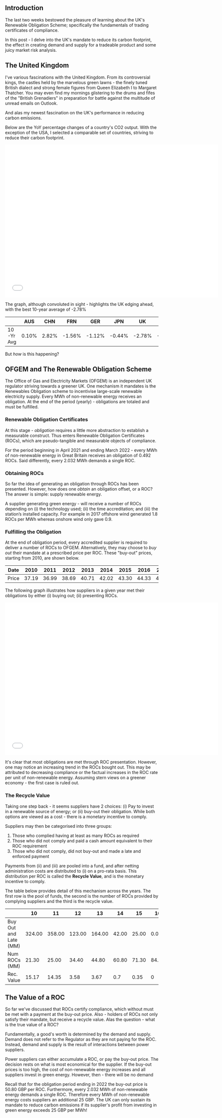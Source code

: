

## Introduction

The last two weeks bestowed the pleasure of learning about the UK's Renewable Obligation Scheme; specifically the fundamentals of trading certificates of compliance.

In this post - I delve into the UK's mandate to reduce its carbon footprint, the effect in creating demand and supply for a tradeable product and some juicy market risk analysis.

## The United Kingdom

I've various fascinations with the United Kingdom. From its controversial kings, the castles held by the marvelous green lawns - the finely tuned British dialect and strong female figures from Queen Elizabeth I to Margaret Thatcher. You may even find my mornings glistering to the drums and fifes of the "British Grenadiers" in preparation for battle against the multitude of unread emails on Outlook.

And alas my newest fascination on the UK's performance in reducing carbon emissions.

Below are the YoY percentage changes of a country's CO2 output. With the exception of the USA, I selected a comparable set of countries, striving to reduce their carbon footprint.

<div align="center">
<iframe width="700" height="500" frameborder="0" scrolling="no" src="//plotly.com/~gmontano/1.embed"></iframe></div>

The graph, although convoluted in sight - highlights the UK edging ahead, with the best 10-year average of -2.78%

||AUS|CHN|FRN|GER|JPN|UK|USA|
|--|--|--|--|--|--|--|--|
|10-Yr Avg|0.10%|2.82%|-1.56%|-1.12%|-0.44%|-2.78%|-0.35%|

But *how* is this happening?

## OFGEM and The Renewable Obligation Scheme

The Office of Gas and Electricity Markets (OFGEM) is an independent UK regulator striving towards a greener UK. One mechanism it mandates is the Renewables Obligation scheme to incentivise large-scale renewable electricity supply. Every MWh of non-renewable energy receives an obligation. At the end of the period (yearly) -  obligations are totaled and must be fulfilled.

### Renewable Obligation Certificates

At this stage - *obligation* requires a little more abstraction to establish a measurable construct. Thus enters Renewable Obligation Certificates (ROCs), which are pseudo-tangible and measurable objects of compliance.

For the period beginning in April 2021 and ending March 2022 - every MWh of non-renewable energy in Great Britain receives an obligation of 0.492 ROCs. Said differently, every 2.032 MWh demands a single ROC.


### Obtaining ROCs

So far the idea of generating an obligation through ROCs has been presented. However, how does one *obtain* an obligation offset, or a ROC? The answer is simple: supply renewable energy.

A supplier generating green energy - will receive a number of ROCs depending on (i) the technology used; (ii) the time accreditation; and (iii) the station’s installed capacity. For example in 2017 offshore wind generated 1.8 ROCs per MWh whereas onshore wind only gave 0.9.

### Fulfilling the Obligation

At the end of obligation period, every accredited supplier is required to deliver a number of ROCs to OFGEM. Alternatively, they may choose to  *buy out* their mandate at a prescribed price per ROC. These "buy-out" prices, starting from 2010, are shown below.

| Date          | 2010  | 2011  | 2012  | 2013  | 2014  | 2015  | 2016  | 2017  | 2018  | 2019  | 2020  | 2021  | 2022  |
|---------------|-------|-------|-------|-------|-------|-------|-------|-------|-------|-------|-------|-------|-------|
| Price | 37.19 | 36.99 | 38.69 | 40.71 | 42.02 | 43.30 | 44.33 | 44.77 | 45.58 | 47.22 | 48.78 | 50.05 | 50.80 |

The following graph illustrates how suppliers in a given year met their obligations by either (i) buying out; (ii) presenting ROCs.

<div align="center">
<iframe width="700" height="500" frameborder="0" scrolling="no" src="//plotly.com/~gmontano/3.embed"></iframe></div>

It's clear that most obligations are met through ROC presentation. However, one may notice an increasing trend in the ROCs bought out. This may be attributed to decreasing compliance or the factual increases in the ROC rate per unit of non-renewable energy. Assuming stern views on a greener economy - the first case is ruled out.

### The Recycle Value

Taking one step back - it seems suppliers have 2 choices: (i) Pay to invest in a renewable source of energy; or (ii) buy-out their obligation. While both options are viewed as a cost - there is a monetary incentive to comply.

Suppliers may then be categorised into three groups:

1. Those who complied having at least as many ROCs as required
2. Those who did not comply and paid a cash amount equivalent to their ROC requirement
3. Those who did not comply, did not buy-out and made a late and enforced payment

Payments from (ii) and (iii) are pooled into a fund, and after netting administration costs are distributed to (i) on a pro-rata basis. This distribution per ROC is called the **Recycle Value**, and is the monetary incentive to comply.

The table below provides detail of this mechanism across the years. The first row is the pool of funds, the second is the number of ROCs provided by complying suppliers and the third is the recycle value.

|                       | 10     | 11     | 12     | 13     | 14    | 15    | 16    | 17     | 18     | 19     |
|-----------------------|--------|--------|--------|--------|-------|-------|-------|--------|--------|--------|
| Buy Out and Late (MM) | 324.00 | 358.00 | 123.00 | 164.00 | 42.00 | 25.00 | 0.00  | 460.00 | 604.00 | 842.00 |
| Num ROCs (MM) | 21.30  | 25.00  | 34.40  | 44.80  | 60.80 | 71.30 | 84.40 | 90.20  | 103.20 | 107.60 |
| Rec. Value            | 15.17  | 14.35  | 3.58   | 3.67   | 0.7   | 0.35  | 0     | 5.1    | 5.85   | 7.82   |

## The Value of a ROC

So far we've discussed that ROCs certify compliance, which without must be met with a payment at the buy-out price. Also - holders of ROCs not only satisfy their mandate, but receive a recycle value. Alas the question - what is the true value of a ROC?

Fundamentally, a good's worth is determined by the demand and supply. Demand does not refer to the Regulator as they are not paying for the ROC. Instead, demand and supply is the result of interactions between power suppliers.

Power suppliers can either accumulate a ROC, or pay the buy-out price. The decision rests on what is most economical for the supplier. If the buy-out prices is too high, the cost of non-renewable energy increases and all suppliers invest in green energy. However, then - there will be no demand

Recall that for the obligation period ending in 2022 the buy-out price is 50.80 GBP per ROC. Furthermore, every 2.032 MWh of non-renewable energy demands a single ROC. Therefore every MWh of non-renewable energy costs suppliers an additional 25 GBP. The UK can only sustain its mandate to reduce carbon emissions if its supplier's profit from investing in green energy exceeds 25 GBP per MWh! 
